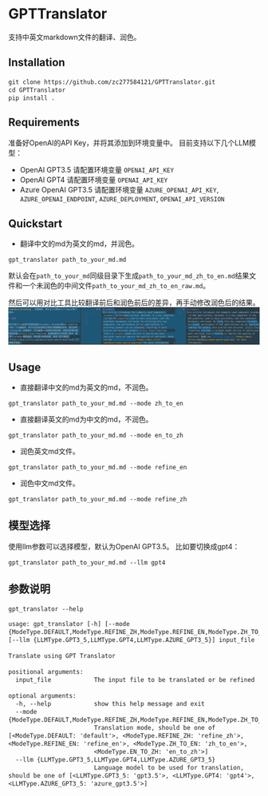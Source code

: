# GPTTranslator
支持中英文markdown文件的翻译、润色。

## Installation
```shell
git clone https://github.com/zc277584121/GPTTranslator.git
cd GPTTranslator
pip install .
```

## Requirements
准备好OpenAI的API Key，并将其添加到环境变量中。
目前支持以下几个LLM模型：
- OpenAI GPT3.5 请配置环境变量 `OPENAI_API_KEY`
- OpenAI GPT4 请配置环境变量 `OPENAI_API_KEY`
- Azure OpenAI GPT3.5 请配置环境变量 `AZURE_OPENAI_API_KEY`, `AZURE_OPENAI_ENDPOINT`, `AZURE_DEPLOYMENT`, `OPENAI_API_VERSION`

## Quickstart
- 翻译中文的md为英文的md，并润色。
```shell
gpt_translator path_to_your_md.md
```
默认会在`path_to_your_md`同级目录下生成`path_to_your_md_zh_to_en.md`结果文件和一个未润色的中间文件`path_to_your_md_zh_to_en_raw.md`。

然后可以用对比工具比较翻译前后和润色前后的差异，再手动修改润色后的结果。
![](imgs/comparing_screenshot.png)

## Usage
- 直接翻译中文的md为英文的md，不润色。
```shell
gpt_translator path_to_your_md.md --mode zh_to_en
```

- 直接翻译英文的md为中文的md，不润色。
```shell
gpt_translator path_to_your_md.md --mode en_to_zh
```

- 润色英文md文件。
```shell
gpt_translator path_to_your_md.md --mode refine_en
```

- 润色中文md文件。
```shell
gpt_translator path_to_your_md.md --mode refine_zh
```

## 模型选择
使用llm参数可以选择模型，默认为OpenAI GPT3.5。
比如要切换成gpt4：
```shell
gpt_translator path_to_your_md.md --llm gpt4
```

## 参数说明
```shell
gpt_translator --help
```
```text
usage: gpt_translator [-h] [--mode {ModeType.DEFAULT,ModeType.REFINE_ZH,ModeType.REFINE_EN,ModeType.ZH_TO_EN,ModeType.EN_TO_ZH}] [--llm {LLMType.GPT3_5,LLMType.GPT4,LLMType.AZURE_GPT3_5}] input_file

Translate using GPT Translator

positional arguments:
  input_file            The input file to be translated or be refined

optional arguments:
  -h, --help            show this help message and exit
  --mode {ModeType.DEFAULT,ModeType.REFINE_ZH,ModeType.REFINE_EN,ModeType.ZH_TO_EN,ModeType.EN_TO_ZH}
                        Translation mode, should be one of [<ModeType.DEFAULT: 'default'>, <ModeType.REFINE_ZH: 'refine_zh'>, <ModeType.REFINE_EN: 'refine_en'>, <ModeType.ZH_TO_EN: 'zh_to_en'>,
                        <ModeType.EN_TO_ZH: 'en_to_zh'>]
  --llm {LLMType.GPT3_5,LLMType.GPT4,LLMType.AZURE_GPT3_5}
                        Language model to be used for translation, should be one of [<LLMType.GPT3_5: 'gpt3.5'>, <LLMType.GPT4: 'gpt4'>, <LLMType.AZURE_GPT3_5: 'azure_gpt3.5'>]
```